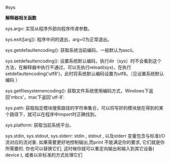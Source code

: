 #sys

**解释器相关函数**

sys.argv: 
    实现从程序外部向程序传递参数。

sys.exit([arg]): 
    程序中间的退出，arg=0为正常退出。

sys.getdefaultencoding(): 
    获取系统当前编码，一般默认为ascii。

sys.setdefaultencoding(): 
    设置系统默认编码，执行dir（sys）时不会看到这个方法，在解释器中执行不通过，可以先执行reload(sys)，在执行 setdefaultencoding('utf8')，此时将系统默认编码设置为utf8。（见设置系统默认编码 ）

sys.getfilesystemencoding(): 
    获取文件系统使用编码方式，Windows下返回'mbcs'，mac下返回'utf-8'.

sys.path: 
    获取指定模块搜索路径的字符串集合，可以将写好的模块放在得到的某个路径下，就可以在程序中import时正确找到。

sys.platform: 
    获取当前系统平台。

sys.stdin, sys.stdout, sys.stderr: 
    stdin , stdout , 以及stderr 变量包含与标准I/O 流对应的流对象. 如果需要更好地控制输出,而print 不能满足你的要求, 它们就是你所需要的. 你也可以替换它们, 这时候你就可以重定向输出和输入到其它设备( device ), 或者以非标准的方式处理它们


